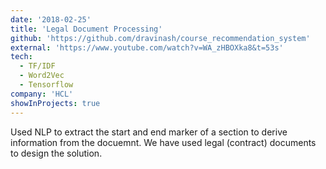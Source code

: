 ```yaml
---
date: '2018-02-25'
title: 'Legal Document Processing'
github: 'https://github.com/dravinash/course_recommendation_system'
external: 'https://www.youtube.com/watch?v=WA_zHBOXka8&t=53s'
tech:
  - TF/IDF
  - Word2Vec
  - Tensorflow
company: 'HCL'
showInProjects: true
---
```


Used NLP to extract the start and end marker of a section to derive information from the docuemnt. We have used legal (contract) documents to design the solution.